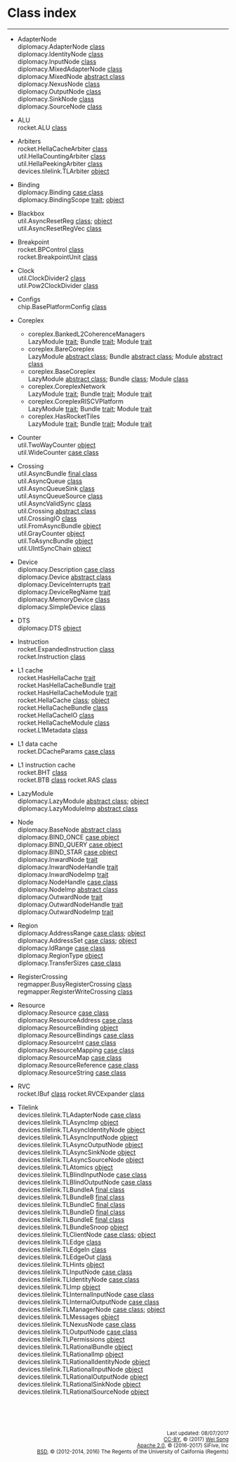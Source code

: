 Class index
========================
***************************

+ AdapterNode<br>
  diplomacy.AdapterNode [class](../diplomacy/Nodes.md#class-adapternode)<br>
  diplomacy.IdentityNode [class](../diplomacy/Nodes.md#class-identitynode)<br>
  diplomacy.InputNode [class](../diplomacy/Nodes.md#class-inputnode)<br>
  diplomacy.MixedAdapterNode [class](../diplomacy/Nodes.md#class-mixedadapternode)<br>
  diplomacy.MixedNode [abstract class](../diplomacy/Nodes.md#abstract-class-mixednode)<br>
  diplomacy.NexusNode [class](../diplomacy/Nodes.md#class-nexusnode)<br>
  diplomacy.OutputNode [class](../diplomacy/Nodes.md#class-outputnode)<br>
  diplomacy.SinkNode [class](../diplomacy/Nodes.md#class-sinknode)<br>
  diplomacy.SourceNode [class](../diplomacy/Nodes.md#class-sourcenode)

+ ALU<br>
  rocket.ALU [class](../rocket/ALU.md#class-alu)

+ Arbiters<br>
  rocket.HellaCacheArbiter [class](../rocket/HellaCacheArbiter.md#class-hellacachearbiter)<br>
  util.HellaCountingArbiter [class](../util/Arbiters.md#class-hellacountingarbiter)<br>
  util.HellaPeekingArbiter [class](../util/Arbiters.md#class-hellapeekingarbiter)<br>
  devices.tilelink.TLArbiter [object](../devices/tilelink/Arbiter.md#object-tlarbiter)<br>

+ Binding<br>
  diplomacy.Binding [case class](../diplomacy/Resources.md#case-class-binding)<br>
  diplomacy.BindingScope [trait](../diplomacy/Resources.md#trait-bindingscope); [object](../diplomacy/Resources.md#object-bindingscope)<br>

+ Blackbox<br>
  util.AsyncResetReg [class](../util/BackBoxRegs.md#class-asyncresetreg); [object](../util/BackBoxRegs.md#object-asyncresetreg)<br>
  util.AsyncResetRegVec [class](../util/BackBoxRegs.md#class-asyncresetregvec)<br>

+ Breakpoint<br>
  rocket.BPControl [class](../rocket/Breakpoint.md#class-bpcontrol)<br>
  rocket.BreakpointUnit [class](../rocket/Breakpoint.md#class-breakpointunit)

+ Clock<br>
  util.ClockDivider2 [class](../util/ClockDivider.md#class-clockdivider2)<br>
  util.Pow2ClockDivider [class](../util/ClockDivider.md#class-pow2clockdivider2)

+ Configs<br>
  chip.BasePlatformConfig [class](../chip/Configs.md#class-baseplatformconfig)

+ Coreplex<br>
  + coreplex.BankedL2CoherenceManagers<br>
    LazyModule [trait](../coreplex/CoreplexNetwork.md#bankedl2coherencemanagers);
    Bundle [trait](../coreplex/CoreplexNetwork.md#bankedl2coherencemanagersbundle);
    Module [trait](../coreplex/CoreplexNetwork.md#bankedl2coherencemanagersmodule)<br>
  + coreplex.BareCoreplex<br>
    LazyModule [abstract class](../coreplex/BaseCoreplex.md#barecoreplex);
    Bundle [abstract class](../coreplex/BaseCoreplex.md#barecoreplex);
    Module [abstract class](../coreplex/BaseCoreplex.md#barecoreplex)<br>
  + coreplex.BaseCoreplex<br>
    LazyModule [abstract class](../coreplex/BaseCoreplex.md#basecoreplex);
    Bundle [class](../coreplex/BaseCoreplex.md#basecoreplex);
    Module [class](../coreplex/BaseCoreplex.md#basecoreplex)<br>
  + coreplex.CoreplexNetwork<br>
    LazyModule [trait](../coreplex/CoreplexNetwork.md#coreplexnetwork);
    Bundle [trait](../coreplex/CoreplexNetwork.md#coreplexnetworkbundle);
    Module [trait](../coreplex/CoreplexNetwork.md#coreplexnetworkmodule)<br>
  + coreplex.CoreplexRISCVPlatform<br>
    LazyModule [trait](../coreplex/RISCVPlatform.md#coreplexriscvplatform);
    Bundle [trait](../coreplex/RISCVPlatform.md#coreplexriscvplatformbundle);
    Module [trait](../coreplex/RISCVPlatform.md#coreplexriscvplatformmodule)<br>
  + coreplex.HasRocketTiles<br>
    LazyModule [trait](../coreplex/RocketTiles.md#hasrockettiles);
    Bundle [trait](../coreplex/RocketTiles.md#hasrockettilesbundle);
    Module [trait](../coreplex/RocketTiles.md#hasrockettilesmodule)<br>

+ Counter<br>
  util.TwoWayCounter [object](../util/Counters.md#object-twowaycounter)<br>
  util.WideCounter [case class](../util/Counters.md#case-class-widecounter)

+ Crossing<br>
  util.AsyncBundle [final class](../util/AsyncBundle.md#final-class-asyncbundle)<br>
  util.AsyncQueue [class](../util/AsyncQueue.md#class-asyncqueue)<br>
  util.AsyncQueueSink [class](../util/AsyncQueue.md#class-asyncqueuesink)<br>
  util.AsyncQueueSource [class](../util/AsyncQueue.md#class-asyncqueuesource)<br>
  util.AsyncValidSync [class](../util/AsyncQueue.md#class-asyncvalidsync)<br>
  util.Crossing [abstract class](../util/Crossing.md#abstract-class-crossing)<br>
  util.CrossingIO [class](../util/Crossing.md#class-crossingio)<br>
  util.FromAsyncBundle [object](../util/AsyncBundle.md#object-fromasyncbundle)<br>
  util.GrayCounter [object](../util/AsyncQueue.md#object-graycounter)<br>
  util.ToAsyncBundle [object](../util/AsyncBundle.md#object-toasyncbundle)<br>
  util.UIntSyncChain [object](../util/AsyncQueue.md#object-uintsyncchain)<br>

+ Device<br>
  diplomacy.Description [case class](../diplomacy/Resources.md#case-class-description)<br>
  diplomacy.Device [abstract class](../diplomacy/Resources.md#abstract-class-device)<br>
  diplomacy.DeviceInterrupts [trait](../diplomacy/Resources.md#trait-deviceinterrupts)<br>
  diplomacy.DeviceRegName [trait](../diplomacy/Resources.md#trait-deviceregname)<br>
  diplomacy.MemoryDevice [class](../diplomacy/Resources.md#class-memorydevice)<br>
  diplomacy.SimpleDevice [class](../diplomacy/Resources.md#class-simpledevice)

+ DTS<br>
  diplomacy.DTS [object](../diplomacy.md/diplomacy/DeviceTree.md#object-dts)

+ Instruction<br>
  rocket.ExpandedInstruction [class](../rocket/RVC.md#class-expandedinstruction)<br>
  rocket.Instruction [class](../rocket/IBuf.md#class-instruction)

+ L1 cache<br>
  rocket.HasHellaCache [trait](../rocket/HellaCache.md#trait-hashellacache)<br>
  rocket.HasHellaCacheBundle [trait](../rocket/HellaCache.md#trait-hashellacachebundle)<br>
  rocket.HasHellaCacheModule [trait](../rocket/HellaCache.md#trait-hashellacachemodule)<br>
  rocket.HellaCache [class](../rocket/HellaCache.md#class-hellacache); [object](../rocket/HellaCache.md#object-hellacache)<br>
  rocket.HellaCacheBundle [class](../rocket/HellaCache.md#class-hellacachebundle)<br>
  rocket.HellaCacheIO [class](../rocket/HellaCache.md#class-hellacacheio)<br>
  rocket.HellaCacheModule [class](../rocket/HellaCache.md#class-hellacachemodule)<br>
  rocket.L1Metadata [class](../rocket/HellaCache.md#class-l1metadata)

+ L1 data cache<br>
  rocket.DCacheParams [case class](../rocket/HellaCache.md#case-class-dcacheparams)

+ L1 instruction cache<br>
  rocket.BHT [class](../rocket/BTB.md#class-bht)<br>
  rocket.BTB [class](../rocket/BTB.md#class-btb)
  rocket.RAS [class](../rocket/BTB.md#class-ras)

+ LazyModule<br>
  diplomacy.LazyModule [abstract class](../diplomacy/LazyModule/abstract-class-lazymodule); [object](../diplomacy/LazyModule/object-lazymodule)<br>
  diplomacy.LazyModuleImp [abstract class](../diplomacy/LazyModule/abstract-class-lazymoduleimp)

+ Node<br>
  diplomacy.BaseNode [abstract class](../diplomacy/Nodes.md#abstract-class-basenode)<br>
  diplomacy.BIND\_ONCE [case object](../diplomacy/Nodes.md#case-object-bind_once)<br>
  diplomacy.BIND\_QUERY [case object](../diplomacy/Nodes.md#case-object-bind_query)<br>
  diplomacy.BIND\_STAR [case object](../diplomacy/Nodes.md#case-object-bind_star)<br>
  diplomacy.InwardNode [trait](../diplomacy/Nodes.md#trait-inwardnode)<br>
  diplomacy.InwardNodeHandle [trait](../diplomacy/Nodes.md#trait-inwardnodehandle)<br>
  diplomacy.InwardNodeImp [trait](../diplomacy/Nodes.md#trait-inwardnodeimp)<br>
  diplomacy.NodeHandle [case class](../diplomacy/Nodes.md#case-class-nodehandle)<br>
  diplomacy.NodeImp [abstract class](../diplomacy/Nodes.md#abstract-class-nodeimp)<br>
  diplomacy.OutwardNode [trait](../diplomacy/Nodes.md#trait-outwardnode)<br>
  diplomacy.OutwardNodeHandle [trait](../diplomacy/Nodes.md#trait-outwardnodehandle)<br>
  diplomacy.OutwardNodeImp [trait](../diplomacy/Nodes.md#trait-outwardnodeimp)

+ Region<br>
  diplomacy.AddressRange [case class](../diplomacy/Parameters.md#case-class-addressrange); [object](../diplomacy/Parameters.md#object-addressrange)<br>
  diplomacy.AddressSet [case class](../diplomacy/Parameters.md#case-class-addressset); [object](../diplomacy/Parameters.md#object-addressset)<br>
  diplomacy.IdRange [case class](../diplomacy/Parameters.md#case-class-idrange)<br>
  diplomacy.RegionType [object](../diplomacy/Parameters.md#object-regiontype)<br>
  diplomacy.TransferSizes [case class](../diplomacy/Parameters.md#case-class-transfersizes)

+ RegisterCrossing<br>
  regmapper.BusyRegisterCrossing [class](../regmapper/RegisterCrossing.md#class-busyregistercrossing)<br>
  regmapper.RegisterWriteCrossing [class](../regmapper/RegisterCrossing.md#class-registerwritecrossing)

+ Resource<br>
  diplomacy.Resource [case class](../diplomacy/Resources.md#case-class-resource)<br>
  diplomacy.ResourceAddress [case class](../diplomacy/Resources.md#case-class-resourceaddress)<br>
  diplomacy.ResourceBinding [object](../diplomacy/Resources.md#object-resourcebindings)<br>
  diplomacy.ResourceBindings [case class](../diplomacy/Resources.md#case-class-resourcebindings)<br>
  diplomacy.ResourceInt [case class](../diplomacy/Resources.md#case-class-resourceint)<br>
  diplomacy.ResourceMapping [case class](../diplomacy/Resources.md#case-class-resourcemapping)<br>
  diplomacy.ResourceMap [case class](../diplomacy/Resources.md#case-class-resourcemap)<br>
  diplomacy.ResourceReference [case class](../diplomacy/Resources.md#case-class-resourcereference)<br>
  diplomacy.ResourceString [case class](../diplomacy/Resources.md#case-class-resourcestring)

+ RVC<br>
  rocket.IBuf [class](../rocket/IBuf.md#class-ibuf)
  rocket.RVCExpander [class](../rocket/RVC.md#class-rvcexpander)

+ Tilelink<br>
  devices.tilelink.TLAdapterNode [case class](../devices/tilelink/Nodes.md#tilelink-extension-of-basic-nodes)<br>
  devices.tilelink.TLAsyncImp [object](../devices/tilelink/Nodes.md#object-tlasyncimp)<br>
  devices.tilelink.TLAsyncIdentityNode [object](../devices/tilelink/Nodes.md#object-asynchronous-tilelink-extension-of-basic-nodes)<br>
  devices.tilelink.TLAsyncInputNode [object](../devices/tilelink/Nodes.md#object-asynchronous-tilelink-extension-of-basic-nodes)<br>
  devices.tilelink.TLAsyncOutputNode [object](../devices/tilelink/Nodes.md#object-asynchronous-tilelink-extension-of-basic-nodes)<br>
  devices.tilelink.TLAsyncSinkNode [object](../devices/tilelink/Nodes.md#object-asynchronous-tilelink-extension-of-basic-nodes)<br>
  devices.tilelink.TLAsyncSourceNode [object](../devices/tilelink/Nodes.md#object-asynchronous-tilelink-extension-of-basic-nodes)<br>
  devices.tilelink.TLAtomics [object](../devices/tilelink/Bundles.md#object-tlatomics)<br>
  devices.tilelink.TLBlindInputNode [case class](../devices/tilelink/Nodes.md#tilelink-extension-of-basic-nodes)<br>
  devices.tilelink.TLBlindOutputNode [case class](../devices/tilelink/Nodes.md#tilelink-extension-of-basic-nodes)<br>
  devices.tilelink.TLBundleA [final class](../devices/tilelink/Bundles.md#final-class-tlbundleabcde)<br>
  devices.tilelink.TLBundleB [final class](../devices/tilelink/Bundles.md#final-class-tlbundleabcde)<br>
  devices.tilelink.TLBundleC [final class](../devices/tilelink/Bundles.md#final-class-tlbundleabcde)<br>
  devices.tilelink.TLBundleD [final class](../devices/tilelink/Bundles.md#final-class-tlbundleabcde)<br>
  devices.tilelink.TLBundleE [final class](../devices/tilelink/Bundles.md#final-class-tlbundleabcde)<br>
  devices.tilelink.TLBundleSnoop [object](../devices/tilelink/Bundles.md#object-tlbundlesnoop)<br>
  devices.tilelink.TLClientNode [case class](../devices/tilelink/Nodes.md#tilelink-extension-of-basic-nodes); [object](../devices/tilelink/Nodes.md#tilelink-extension-of-basic-nodes)<br>
  devices.tilelink.TLEdge [class](../devices/tilelink/Edges.md#class-tledge)<br>
  devices.tilelink.TLEdgeIn [class](../devices/tilelink/Edges.md#class-tledgein)<br>
  devices.tilelink.TLEdgeOut [class](../devices/tilelink/Edges.md#class-tledgeout)<br>
  devices.tilelink.TLHints [object](../devices/tilelink/Bundles.md#object-tlhints)<br>
  devices.tilelink.TLInputNode [case class](../devices/tilelink/Nodes.md#tilelink-extension-of-basic-nodes)<br>
  devices.tilelink.TLIdentityNode [case class](../devices/tilelink/Nodes.md#tilelink-extension-of-basic-nodes)<br>
  devices.tilelink.TLImp [object](../devices/tilelink/Nodes.md#object-tlimp)<br>
  devices.tilelink.TLInternalInputNode [case class](../devices/tilelink/Nodes.md#tilelink-extension-of-basic-nodes)<br>
  devices.tilelink.TLInternalOutputNode [case class](../devices/tilelink/Nodes.md#tilelink-extension-of-basic-nodes)<br>
  devices.tilelink.TLManagerNode [case class](../devices/tilelink/Nodes.md#tilelink-extension-of-basic-nodes); [object](../devices/tilelink/Nodes.md#tilelink-extension-of-basic-nodes)<br>
  devices.tilelink.TLMessages [object](../devices/tilelink/Bundles.md#object-tlmessages)<br>
  devices.tilelink.TLNexusNode [case class](../devices/tilelink/Nodes.md#tilelink-extension-of-basic-nodes)<br>
  devices.tilelink.TLOutputNode [case class](../devices/tilelink/Nodes.md#tilelink-extension-of-basic-nodes)<br>
  devices.tilelink.TLPermissions [object](../devices/tilelink/Bundles.md#object-tlpermissions)<br>
  devices.tilelink.TLRationalBundle [object](../devices/tilelink/Bundles.md#object-tlrationalbundle)<br>
  devices.tilelink.TLRationalImp [object](../devices/tilelink/Nodes.md#object-tlrationalimp)<br>
  devices.tilelink.TLRationalIdentityNode [object](../devices/tilelink/Nodes.md#object-rational-tilelink-extension-of-basic-nodes)<br>
  devices.tilelink.TLRationalInputNode [object](../devices/tilelink/Nodes.md#object-rational-tilelink-extension-of-basic-nodes)<br>
  devices.tilelink.TLRationalOutputNode [object](../devices/tilelink/Nodes.md#object-rational-tilelink-extension-of-basic-nodes)<br>
  devices.tilelink.TLRationalSinkNode [object](../devices/tilelink/Nodes.md#object-rational-tilelink-extension-of-basic-nodes)<br>
  devices.tilelink.TLRationalSourceNode [object](../devices/tilelink/Nodes.md#object-rational-tilelink-extension-of-basic-nodes)<br>

<br><br><br><p align="right">
<sub>
Last updated: 08/07/2017<br>
[CC-BY](https://creativecommons.org/licenses/by/3.0/), &copy; (2017) [Wei Song](mailto:wsong83@gmail.com)<br>
[Apache 2.0](https://github.com/freechipsproject/rocket-chip/blob/master/LICENSE.SiFive), &copy; (2016-2017) SiFive, Inc<br>
[BSD](https://github.com/freechipsproject/rocket-chip/blob/master/LICENSE.Berkeley), &copy; (2012-2014, 2016) The Regents of the University of California (Regents)
</sub>
</p>
